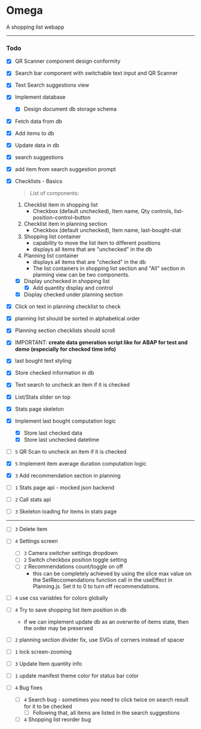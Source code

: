 # Omega

A shopping list webapp

---

### Todo

- [x] QR Scanner component design conformity
- [x] Search bar component with switchable text input and QR Scanner
- [x] Text Search suggestions view
- [x] Implement database
  - [x] Design document db storage schema
- [x] Fetch data from db
- [x] Add items to db
- [x] Update data in db
- [x] search suggestions
- [x] add item from search suggestion prompt
- [x] Checklists - Basics

  > List of components:

  1. Checklist item in shopping list
     - Checkbox (default unchecked), Item name, Qty controls, list-position-control-button
  2. Checklist item in planning section
     - Checkbox (default unchecked), Item name, last-bought-stat
  3. Shopping list container
     - capability to move the list item to different positions
     - displays all items that are "unchecked" in the db
  4. Planning list container
     - displays all items that are "checked" in the db
     - The list containers in shopping list section and "All" section in planning view can be two components.

  - [x] Display unchecked in shopping list
    - [x] Add quantity display and control
  - [x] Display checked under planning section

- [x] Click on text in planning checklist to check
- [x] planning list should be sorted in alphabetical order
- [x] Planning section checklists should scroll
- [x] IMPORTANT: **create data generation script like for ABAP for test and demo (especially for checked time info)**
- [x] last bought text styling
- [x] Store checked information in db
- [x] Text search to uncheck an item if it is checked
- [x] List/Stats slider on top
- [x] Stats page skeleton
- [x] Implement last bought computation logic
  - [x] Store last checked data
  - [x] Store last unchecked datetime
- [ ] `5` QR Scan to uncheck an item if it is checked
- [x] `5` Implement item average duration computation logic
- [x] `3` Add recommendation section in planning
- [ ] `1` Stats page api - mocked json backend
- [ ] `2` Call stats api
- [ ] `3` Skeleton loading for items in stats page

---

- [ ] `3` Delete item
- [ ] `4` Settings screen
  - [ ] `3` Camera switcher settings dropdown
  - [ ] `2` Switch checkbox position toggle setting
  - [ ] `2` Recommendations count/toggle on off
    - this can be completely achieved by using the slice max value on the SetReccomendations function call in the useEffect in Planning.js. Set it to 0 to turn off recommendations.
- [ ] `4` use css variables for colors globally
- [ ] `4` Try to save shopping list item position in db
  - if we can implement update db as an overwrite of items state, then the order may be preserved
- [ ] `2` planning section divider fix, use SVGs of corners instead of spacer
- [ ] `1` lock screen-zooming
- [ ] `3` Update Item quantity info
- [ ] `1` update manifest theme color for status bar color

- [ ] `4` Bug fixes
  - [ ] `4` Search bug - sometimes you need to click twice on search result for it to be checked
    - [ ] Following that, all items are listed in the search suggestions
  - [ ] `4` Shopping list reorder bug
